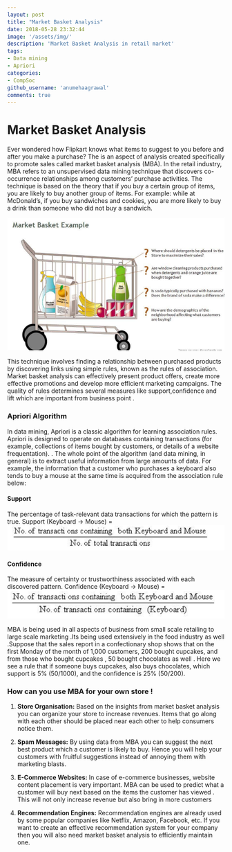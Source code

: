 ```yaml
---
layout: post
title: "Market Basket Analysis"
date: 2018-05-28 23:32:44
image: '/assets/img/'
description: 'Market Basket Analysis in retail market'
tags:
- Data mining
- Apriori
categories:
- CompSoc
github_username: 'anumehaagrawal'
comments: true
---
```


# Market Basket Analysis

Ever wondered how Flipkart knows what items to suggest to you before and after you make a purchase? The is an aspect of analysis created specifically to promote sales called market basket analysis (MBA).  In the retail industry, MBA refers to an unsupervised data mining technique that discovers co-occurrence relationships among customers’ purchase activities. The technique is based on the theory that if you buy a certain group of items, you are likely to buy another group of items. For example: while at McDonald’s, if you buy sandwiches and cookies, you are more likely to buy a drink than someone who did not buy a sandwich.

![Example](/blog/assets/img/market-basket/mba.png)


This technique  involves finding a relationship between purchased products by discovering links using simple rules, known as the rules of association. Market basket analysis can effectively present product offers, create more effective promotions and develop more efficient marketing campaigns.  The quality of rules determines several measures like support,confidence and lift which are important from business point . 


### Apriori Algorithm

In data mining, Apriori is a classic algorithm for learning association rules. Apriori is designed to operate on databases containing transactions (for example, collections of items bought by customers, or details of a website frequentation). . The whole point of the algorithm (and data mining, in general) is to extract useful information from large amounts of data. For example, the information that a customer who purchases a keyboard also tends to buy a mouse at the same time is acquired from the association rule below:

#### Support
The percentage of task-relevant data transactions for which the pattern is true.
Support (Keyboard -> Mouse) =  ![Support](/blog/assets/img/market-basket/support.png)

#### Confidence
The measure of certainty or trustworthiness associated with each discovered pattern.
Confidence (Keyboard -> Mouse) = ![Confidence](/blog/assets/img/market-basket/conf.png)

MBA is being used in all aspects of business from small scale retailing to large scale marketing .Its being used extensively in the food industry as well .Suppose that the sales report in a confectionary shop shows that on the first Monday of the month of 1,000 customers, 200 bought cupcakes, and from those who bought cupcakes , 50 bought chocolates as well . Here we see a rule that if someone buys cupcakes, also buys chocolates, which support is 5% (50/1000), and the confidence is 25% (50/200). 

### How can you use MBA for your own store !

1. **Store Organisation:** Based on the insights from market basket analysis you can organize your store to increase revenues. Items that go along with each other should be placed near each other to help consumers notice them.

2. **Spam Messages:** By using data from MBA you can suggest the next best product which a customer is likely to buy. Hence you will help your customers with fruitful suggestions instead of annoying them with marketing blasts.

3. **E-Commerce Websites:** In case of e-commerce businesses, website content placement is very important. MBA can be used to predict what a customer will buy next based on the items the customer has viewed . This will not only increase revenue but also bring in more customers 

4. **Recommendation Engines:** Recommendation engines are already used by some popular companies like Netflix, Amazon, Facebook, etc. If you want to create an effective recommendation system for your company then you will also need market basket analysis to efficiently maintain one. 

